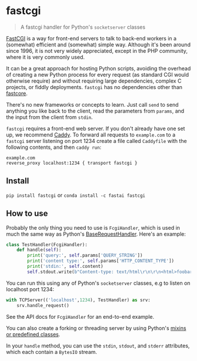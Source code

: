 # fastcgi
> A fastcgi handler for Python's `socketserver` classes


[FastCGI](http://www.mit.edu/~yandros/doc/specs/fcgi-spec.html) is a way for front-end servers to talk to back-end workers in a (somewhat) efficient and (somewhat) simple way. Although it's been around since 1996, it is not very widely appreciated, except in the PHP community, where it is very commonly used.

It can be a great approach for hosting Python scripts, avoiding the overhead of creating a new Python process for every request (as standard CGI would otherwise require) and without requiring large dependencies, complex C projects, or fiddly deployments. `fastcgi` has no dependencies other than [fastcore](https://fastcore.fast.ai/).

There's no new frameworks or concepts to learn. Just call `send` to send anything you like back to the client, read the parameters from `params`, and the input from the client from `stdin`.

`fastcgi` requires a front-end web server. If you don't already have one set up, we recommend [Caddy](https://caddyserver.com/). To forward all requests to `example.com` to a `fastcgi` server listening on port 1234 create a file called `Caddyfile` with the following contents, and then `caddy run`:

    example.com
    reverse_proxy localhost:1234 { transport fastcgi }

## Install

`pip install fastcgi` or `conda install -c fastai fastcgi`

## How to use

Probably the only thing you need to use is `FcgiHandler`, which is used in much the same way as Python's [BaseRequestHandler](https://docs.python.org/3/library/socketserver.html#request-handler-objects). Here's an example:

```python
class TestHandler(FcgiHandler):
    def handle(self):
        print('query:', self.params['QUERY_STRING'])
        print('content type:', self.params['HTTP_CONTENT_TYPE'])
        print('stdin:', self.content)
        self.stdout.write(b"Content-type: text/html\r\n\r\n<html>foobar</html>\r\n")
```

You can run this using any of Python's `socketserver` classes, e.g to listen on localhost port 1234:

```python
with TCPServer(('localhost',1234), TestHandler) as srv:
    srv.handle_request()
```

See the API docs for `FcgiHandler` for an end-to-end example.

You can also create a forking or threading server by using Python's [mixins or predefined classes](https://docs.python.org/3/library/socketserver.html#socketserver.ThreadingMixIn).

In your `handle` method, you can use the `stdin`, `stdout`, and `stderr` attributes, which each contain a `BytesIO` stream.
